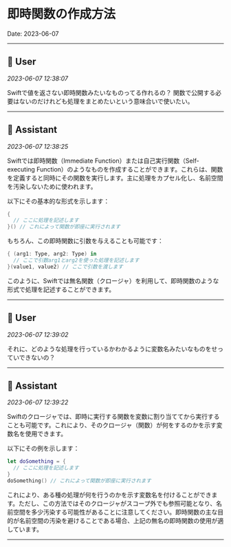 # 即時関数の作成方法

Date: 2023-06-07

---

## 👤 User
*2023-06-07 12:38:07*

Swiftで値を返さない即時関数みたいなものってる作れるの？ 関数で公開する必要はないのだけれども処理をまとめたいという意味合いで使いたい。

---

## 🤖 Assistant
*2023-06-07 12:38:25*

Swiftでは即時関数（Immediate Function）または自己実行関数（Self-executing Function）のようなものを作成することができます。これらは、関数を定義すると同時にその関数を実行します。主に処理をカプセル化し、名前空間を汚染しないために使われます。

以下にその基本的な形式を示します：

```swift
{ 
  // ここに処理を記述します
}() // これによって関数が即座に実行されます
```

もちろん、この即時関数に引数を与えることも可能です：

```swift
{ (arg1: Type, arg2: Type) in
  // ここで引数arg1とarg2を使った処理を記述します
}(value1, value2) // ここで引数を渡します
```

このように、Swiftでは無名関数（クロージャ）を利用して、即時関数のような形式で処理を記述することができます。

---

## 👤 User
*2023-06-07 12:39:02*

それに、どのような処理を行っているかわかるように変数名みたいなものをせっていできないの？

---

## 🤖 Assistant
*2023-06-07 12:39:22*

Swiftのクロージャでは、即時に実行する関数を変数に割り当ててから実行することも可能です。これにより、そのクロージャ（関数）が何をするのかを示す変数名を使用できます。

以下にその例を示します：

```swift
let doSomething = { 
  // ここに処理を記述します
}
doSomething() // これによって関数が即座に実行されます
```

これにより、ある種の処理が何を行うのかを示す変数名を付けることができます。ただし、この方法ではそのクロージャがスコープ外でも参照可能となり、名前空間を多少汚染する可能性があることに注意してください。即時関数の主な目的が名前空間の汚染を避けることである場合、上記の無名の即時関数の使用が適しています。

---
